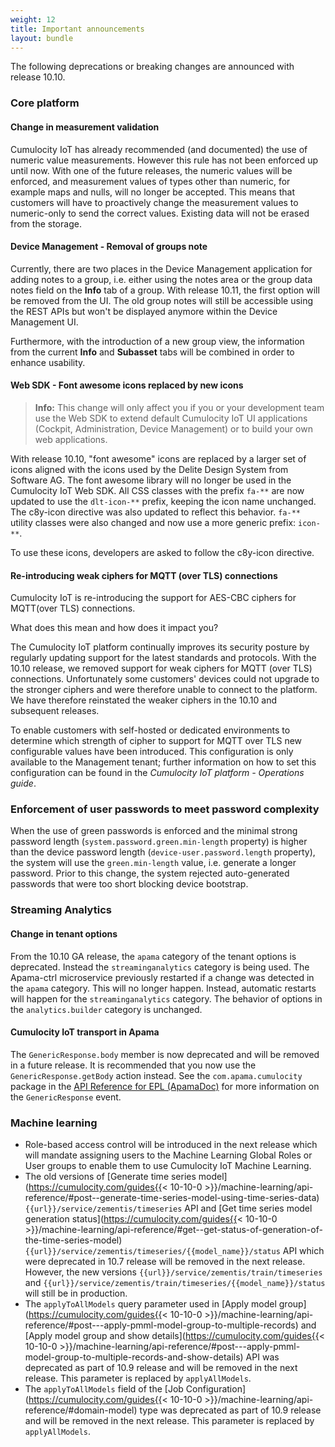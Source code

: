```yaml
---
weight: 12
title: Important announcements
layout: bundle
---
```


The following deprecations or breaking changes are announced with release 10.10.

### Core platform

#### Change in measurement validation

Cumulocity IoT has already recommended (and documented) the use of numeric value measurements. However this rule has not been enforced up until now. With one of the future releases, the numeric values will be enforced, and measurement values of types other than numeric, for example maps and nulls, will no longer be accepted. This means that customers will have to proactively change the measurement values to numeric-only to send the correct values. Existing data will not be erased from the storage.

#### Device Management - Removal of groups note

Currently, there are two places in the Device Management application for adding notes to a group, i.e. either using the notes area or the group data notes field on the **Info** tab of a group. With release 10.11, the first option will be removed from the UI. The old group notes will still be accessible using the REST APIs but won't be displayed anymore within the Device Management UI.

Furthermore, with the introduction of a new group view, the information from the current **Info** and **Subasset** tabs will be combined in order to enhance usability.

#### Web SDK - Font awesome icons replaced by new icons

>**Info:** This change will only affect you if you or your development team use the Web SDK to extend default Cumulocity IoT UI applications (Cockpit, Administration, Device Management) or to build your own web applications.

With release 10.10, "font awesome" icons are replaced by a larger set of icons aligned with the icons used by the Delite Design System from Software AG. The font awesome library will no longer be used in the Cumulocity IoT Web SDK.
All CSS classes with the prefix `fa-**` are now updated to use the `dlt-icon-**` prefix, keeping the icon name unchanged. The c8y-icon directive was also updated to reflect this behavior. `fa-** ` utility classes were also changed and now use a more generic prefix: `icon-**`.

To use these icons, developers are asked to follow the c8y-icon directive.

#### Re-introducing weak ciphers for MQTT (over TLS) connections

Cumulocity IoT is re-introducing the support for AES-CBC ciphers for MQTT(over TLS) connections.

What does this mean and how does it impact you?

The Cumulocity IoT platform continually improves its security posture by regularly updating support for the latest standards and protocols. With the 10.10 release, we removed support for weak ciphers for MQTT (over TLS) connections. Unfortunately some customers' devices could not upgrade to the stronger ciphers and were therefore unable to connect to the platform. We have therefore reinstated the weaker ciphers in the 10.10 and subsequent releases.

To enable customers with self-hosted or dedicated environments to determine which strength of cipher to support for MQTT over TLS new configurable values have been introduced. This configuration is only available to the Management tenant; further information on how to set this configuration can be found in the *Cumulocity IoT platform - Operations guide*.

### Enforcement of user passwords to meet password complexity

When the use of green passwords is enforced and the minimal strong password length (`system.password.green.min-length` property) is higher than the device password length (`device-user.password.length` property), the system will use the `green.min-length` value, i.e. generate a longer password. Prior to this change, the system rejected auto-generated passwords that were too short blocking device bootstrap.

### Streaming Analytics

#### Change in tenant options

From the 10.10 GA release, the `apama` category of the tenant options is deprecated. Instead the `streaminganalytics` category is being used.
The Apama-ctrl microservice previously restarted if a change was detected in the `apama` category. This will no longer happen.
Instead, automatic restarts will happen for the `streaminganalytics` category.
The behavior of options in the `analytics.builder` category is unchanged.

#### Cumulocity IoT transport in Apama

The `GenericResponse.body` member is now deprecated and will be removed in a future release.
It is recommended that you now use the `GenericResponse.getBody` action instead.
See the `com.apama.cumulocity` package in the [API Reference for EPL (ApamaDoc)](https://documentation.softwareag.com/onlinehelp/Rohan/Apama/v10-7/apama10-7/ApamaDoc/index.html)
for more information on the `GenericResponse` event.

### Machine learning

* Role-based access control will be introduced in the next release which will mandate assigning users to the Machine Learning Global Roles or User groups to enable them to use Cumulocity IoT Machine Learning.
* The old versions of [Generate time series model](https://cumulocity.com/guides{{< 10-10-0 >}}/machine-learning/api-reference/#post--generate-time-series-model-using-time-series-data) `{{url}}/service/zementis/timeseries` API and [Get time series model generation status](https://cumulocity.com/guides{{< 10-10-0 >}}/machine-learning/api-reference/#get--get-status-of-generation-of-the-time-series-model) `{{url}}/service/zementis/timeseries/{{model_name}}/status` API which were deprecated in 10.7 release will be removed in the next release. However, the new versions `{{url}}/service/zementis/train/timeseries` and `{{url}}/service/zementis/train/timeseries/{{model_name}}/status` will still be in production.
* The `applyToAllModels` query parameter used in [Apply model group](https://cumulocity.com/guides{{< 10-10-0 >}}/machine-learning/api-reference/#post---apply-pmml-model-group-to-multiple-records) and  [Apply model group and show details](https://cumulocity.com/guides{{< 10-10-0 >}}/machine-learning/api-reference/#post---apply-pmml-model-group-to-multiple-records-and-show-details) API was deprecated as part of 10.9 release and will be removed in the next release. This parameter is replaced by `applyAllModels`.
* The `applyToAllModels` field of the [Job Configuration](https://cumulocity.com/guides{{< 10-10-0 >}}/machine-learning/api-reference/#domain-model) type was deprecated as part of 10.9 release and will be removed in the next release. This parameter is replaced by `applyAllModels`.
